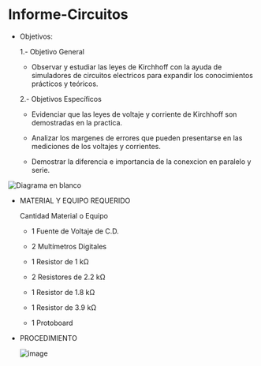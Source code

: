 # Informe-Circuitos
- Objetivos:

  1.- Objetivo General
   
     - Observar y estudiar las leyes de Kirchhoff con la ayuda de simuladores de circuitos electricos para expandir los conocimientos prácticos y teóricos.
     
  2.- Objetivos Específicos
   
     - Evidenciar que las leyes de voltaje y corriente de Kirchhoff son demostradas en la practica.
     
     - Analizar los margenes de errores que pueden presentarse en las mediciones de los voltajes y corrientes.
     
     - Demostrar la diferencia e importancia de la conexcion en paralelo y serie.
     
![Diagrama en blanco](https://user-images.githubusercontent.com/76134214/102702370-ef436680-422f-11eb-9551-46e5a5d370a2.png)
      
- MATERIAL Y EQUIPO REQUERIDO

     Cantidad Material o Equipo
     
     * 1 Fuente de Voltaje de C.D.
     
     * 2 Multímetros Digitales
     
     * 1 Resistor de 1 kΩ
     
     * 2 Resistores de 2.2 kΩ
     
     * 1 Resistor de 1.8 kΩ
     
     * 1 Resistor de 3.9 kΩ
     
     * 1 Protoboard
     
 - PROCEDIMIENTO 

    ![image](https://user-images.githubusercontent.com/76134214/102729024-d5bc2080-42fc-11eb-9b49-e023a5800bc4.png)


